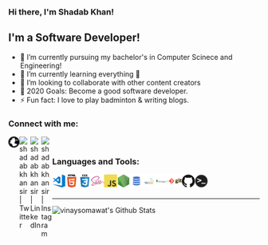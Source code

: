 ### Hi there, I'm Shadab Khan!

## I'm a Software Developer!
- 🔭 I’m currently pursuing my bachelor's in Computer Scinece and Engineering!
- 🌱 I’m currently learning everything 🤣
- 👯 I’m looking to collaborate with other content creators
- 🥅 2020 Goals: Become a good software developer.
- ⚡ Fun fact: I love to play badminton & writing blogs.

### Connect with me:

[<img align="left" alt="Shadab Khan-portfolio" width="22px" src="https://raw.githubusercontent.com/iconic/open-iconic/master/svg/globe.svg" />][website]
[<img align="left" alt="shadabkhansir | Twitter" width="22px" src="https://cdn.jsdelivr.net/npm/simple-icons@v3/icons/twitter.svg" />][twitter]
[<img align="left" alt="shadabkhansir | LinkedIn" width="22px" src="https://cdn.jsdelivr.net/npm/simple-icons@v3/icons/linkedin.svg" />][linkedin]
[<img align="left" alt="shadabkhansir | Instagram" width="22px" src="https://cdn.jsdelivr.net/npm/simple-icons@v3/icons/instagram.svg" />][instagram]

<br />

### Languages and Tools:

<img align="left" alt="Visual Studio Code" width="26px" src="https://raw.githubusercontent.com/github/explore/80688e429a7d4ef2fca1e82350fe8e3517d3494d/topics/visual-studio-code/visual-studio-code.png" />
<img align="left" alt="HTML5" width="26px" src="https://raw.githubusercontent.com/github/explore/80688e429a7d4ef2fca1e82350fe8e3517d3494d/topics/html/html.png" />
<img align="left" alt="CSS3" width="26px" src="https://raw.githubusercontent.com/github/explore/80688e429a7d4ef2fca1e82350fe8e3517d3494d/topics/css/css.png" />
<img align="left" alt="Sass" width="26px" src="https://raw.githubusercontent.com/github/explore/80688e429a7d4ef2fca1e82350fe8e3517d3494d/topics/sass/sass.png" />
<img align="left" alt="JavaScript" width="26px" src="https://raw.githubusercontent.com/github/explore/80688e429a7d4ef2fca1e82350fe8e3517d3494d/topics/javascript/javascript.png" />
<img align="left" alt="Node.js" width="26px" src="https://raw.githubusercontent.com/github/explore/80688e429a7d4ef2fca1e82350fe8e3517d3494d/topics/nodejs/nodejs.png" />
<img align="left" alt="SQL" width="26px" src="https://raw.githubusercontent.com/github/explore/80688e429a7d4ef2fca1e82350fe8e3517d3494d/topics/sql/sql.png" />
<img align="left" alt="MySQL" width="26px" src="https://raw.githubusercontent.com/github/explore/80688e429a7d4ef2fca1e82350fe8e3517d3494d/topics/mysql/mysql.png" />
<img align="left" alt="MongoDB" width="26px" src="https://raw.githubusercontent.com/github/explore/80688e429a7d4ef2fca1e82350fe8e3517d3494d/topics/mongodb/mongodb.png" />
<img align="left" alt="Git" width="26px" src="https://raw.githubusercontent.com/github/explore/80688e429a7d4ef2fca1e82350fe8e3517d3494d/topics/git/git.png" />
<img align="left" alt="GitHub" width="26px" src="https://raw.githubusercontent.com/github/explore/78df643247d429f6cc873026c0622819ad797942/topics/github/github.png" />
<img align="left" alt="HTML5" width="26px" src="https://raw.githubusercontent.com/github/explore/80688e429a7d4ef2fca1e82350fe8e3517d3494d/topics/terminal/terminal.png" />

<br />
<br />

---


<img align="left" alt="vinaysomawat's Github Stats" src="https://github-readme-stats.codestackr.vercel.app/api?username=vinaysomawat&show_icons=true&hide_border=true" />

[website]: https://shadabkhansir.github.io/
[twitter]: https://twitter.com/Shadabkhansir/
[instagram]: https://www.instagram.com/shadabkhansir/
[linkedin]: https://www.linkedin.com/in/shadabkhansir/
